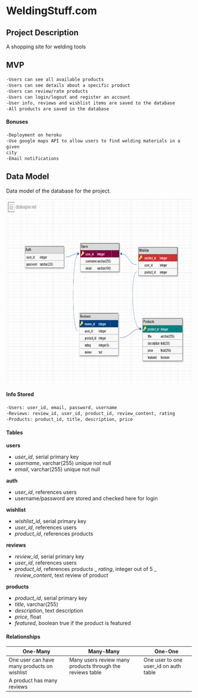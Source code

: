# WeldingStuff.com

## Project Description
A shopping site for welding tools

## MVP
    -Users can see all available products
    -Users can see details about a specific product
    -Users can review/rate products
    -Users can login/logout and register an account
    -User info, reviews and wishlist items are saved to the database
    -All products are saved in the database

#### Bonuses
    -Deployment on heroku
    -Use google maps API to allow users to find welding materials in a given
    city
    -Email notifications

## Data Model
Data model of the database for the project.

<img src='welding_site_db_model.png' height=500px>

#### Info Stored
    -Users: user_id, email, password, username
    -Reviews: review_id, user_id, product_id, review_content, rating
    -Products: product_id, title, description, price

#### Tables

__users__
- *user_id*, serial primary key
- _username_, varchar(255) unique not null
- _email_, varchar(255) unique not null

__auth__
- *user_id*, references users
- username/password are stored and checked here for login

__wishlist__
- *wishlist_id*, serial primary key
- *user_id*, references users
- *product_id*, references products

__reviews__
- *review_id*, serial primary key
- *user_id*, references users
- *product_id*, references products
_ *rating*, integer out of 5
_ *review_content*, text review of product

__products__
- *product_id*, serial primary key
- *title*, varchar(255)
- *description*, text description
- *price*, float
- *featured*, boolean true if the product is featured


#### Relationships

One-Many | Many-Many | One-One
-------- | --------- | -------
One user can have many products on wishlist | Many users review many products through the reviews table | One user to one user_id on auth table
A product has many reviews | |



